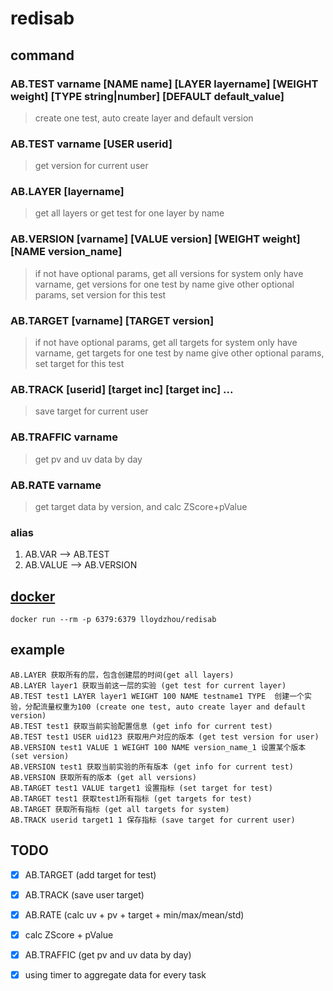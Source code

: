# redisab

## command

### AB.TEST varname [NAME name] [LAYER layername] [WEIGHT weight] [TYPE string|number] [DEFAULT default_value]
> create one test, auto create layer and default version

### AB.TEST varname [USER userid]
> get version for current user

### AB.LAYER [layername]
> get all layers or get test for one layer by name

### AB.VERSION [varname] [VALUE version] [WEIGHT weight] [NAME version_name]
> if not have optional params, get all versions for system
> only have varname, get versions for one test by name
> give other optional params, set version for this test

### AB.TARGET [varname] [TARGET version]
> if not have optional params, get all targets for system
> only have varname, get targets for one test by name
> give other optional params, set target for this test

### AB.TRACK [userid] [target inc] [target inc] ...
> save target for current user

### AB.TRAFFIC varname
> get pv and uv data by day

### AB.RATE varname
> get target data by version, and calc ZScore+pValue

### alias

1. AB.VAR  --> AB.TEST
2. AB.VALUE  --> AB.VERSION

## [docker](https://hub.docker.com/r/lloydzhou/redisab)

```
docker run --rm -p 6379:6379 lloydzhou/redisab
```

## example
```
AB.LAYER 获取所有的层，包含创建层的时间(get all layers)
AB.LAYER layer1 获取当前这一层的实验 (get test for current layer)
AB.TEST test1 LAYER layer1 WEIGHT 100 NAME testname1 TYPE  创建一个实验，分配流量权重为100 (create one test, auto create layer and default version)
AB.TEST test1 获取当前实验配置信息 (get info for current test)
AB.TEST test1 USER uid123 获取用户对应的版本 (get test version for user)
AB.VERSION test1 VALUE 1 WEIGHT 100 NAME version_name_1 设置某个版本 (set version)
AB.VERSION test1 获取当前实验的所有版本 (get info for current test)
AB.VERSION 获取所有的版本 (get all versions)
AB.TARGET test1 VALUE target1 设置指标 (set target for test)
AB.TARGET test1 获取test1所有指标 (get targets for test)
AB.TARGET 获取所有指标 (get all targets for system)
AB.TRACK userid target1 1 保存指标 (save target for current user)
```

## TODO

- [x] AB.TARGET (add target for test)
- [x] AB.TRACK (save user target)
- [x] AB.RATE (calc uv + pv + target + min/max/mean/std)
- [x] calc ZScore + pValue
- [x] AB.TRAFFIC (get pv and uv data by day)
- [x] using timer to aggregate data for every task

